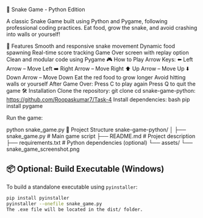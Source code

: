 🐍 Snake Game - Python Edition

A classic Snake Game built using Python and Pygame, following professional coding practices. Eat food, grow the snake, and avoid crashing into walls or yourself!

🚀 Features
Smooth and responsive snake movement
Dynamic food spawning
Real-time score tracking
Game Over screen with replay option
Clean and modular code using Pygame
🎮 How to Play
Arrow Keys:
⬅️ Left Arrow – Move Left
➡️ Right Arrow – Move Right
⬆️ Up Arrow – Move Up
⬇️ Down Arrow – Move Down
Eat the red food to grow longer
Avoid hitting walls or yourself
After Game Over:
Press C to play again
Press Q to quit the game
🛠️ Installation
Clone the repository:
git clone 
cd snake-game-python: https://github.com/Roopaskumar7/Task-4
Install dependencies:
bash pip install pygame

Run the game:

python snake_game.py
📁 Project Structure
snake-game-python/
│
├── snake_game.py         # Main game script
├── README.md             # Project description
├── requirements.txt      # Python dependencies (optional)
└── assets/
    └── snake_game_screenshot.png 

## 📦 Optional: Build Executable (Windows)

To build a standalone executable using `pyinstaller`:

```bash
pip install pyinstaller
pyinstaller --onefile snake_game.py
The .exe file will be located in the dist/ folder.
